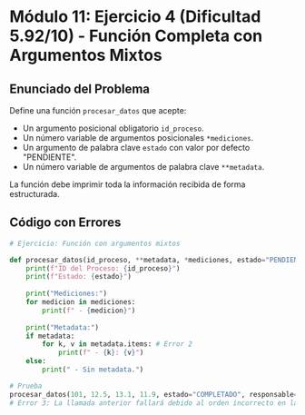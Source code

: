 # Módulo 11: Ejercicio 4 (Dificultad 5.92/10) - Función Completa con Argumentos Mixtos

## Enunciado del Problema

Define una función `procesar_datos` que acepte:
-   Un argumento posicional obligatorio `id_proceso`.
-   Un número variable de argumentos posicionales `*mediciones`.
-   Un argumento de palabra clave `estado` con valor por defecto "PENDIENTE".
-   Un número variable de argumentos de palabra clave `**metadata`.

La función debe imprimir toda la información recibida de forma estructurada.

## Código con Errores

```python
# Ejercicio: Función con argumentos mixtos

def procesar_datos(id_proceso, **metadata, *mediciones, estado="PENDIENTE"): # Error 1
    print(f"ID del Proceso: {id_proceso}")
    print(f"Estado: {estado}")
    
    print("Mediciones:")
    for medicion in mediciones:
        print(f" - {medicion}")
    
    print("Metadata:")
    if metadata:
        for k, v in metadata.items: # Error 2
            print(f" - {k}: {v}")
    else:
        print(" - Sin metadata.")

# Prueba
procesar_datos(101, 12.5, 13.1, 11.9, estado="COMPLETADO", responsable="Ana", equipo="A")
# Error 3: La llamada anterior fallará debido al orden incorrecto en la definición de la función.
